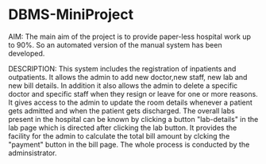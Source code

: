# DBMS-MiniProject

AIM:
The main aim of the project is to provide paper-less hospital work up to 90%. So an automated version of the manual system has been developed.

DESCRIPTION:
This system includes the registration of inpatients and outpatients. It allows the admin to add new doctor,new staff, new lab and new bill details. In addition it also allows the admin to delete a specific doctor and specific staff when they resign or leave for one or more reasons. It gives access to the admin to update the room details whenever a patient gets admitted and when the patient gets discharged. The overall labs present in the hospital can be known by clicking a button "lab-details" in the lab page which is directed after clicking the lab button. It provides the facility for the admin to calculate the total bill amount by clcking the "payment" button in the bill page. The whole process is conducted by the adminsistrator.

